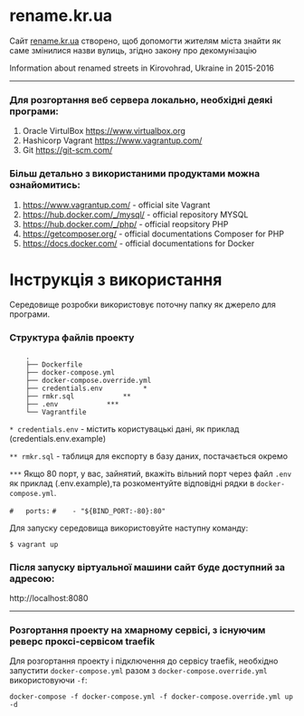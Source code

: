 # rename.kr.ua

Сайт [rename.kr.ua](http://rename.kr.ua/) створено, щоб допомогти жителям міста знайти як саме змінилися назви вулиць, згідно закону про декомунізацію

Information about renamed streets in Kirovohrad, Ukraine in 2015-2016

---

### Для розгортання веб сервера локально, необхідні деякі програми:

1. Oracle VirtulBox https://www.virtualbox.org
1. Hashicorp Vagrant https://www.vagrantup.com/
1. Git https://git-scm.com/

### Більш детально з використаними продуктами можна ознайомитись:

1. https://www.vagrantup.com/ - official site Vagrant
1. https://hub.docker.com/_/mysql/ - official repository MYSQL
1. https://hub.docker.com/_/php/ - official reopsitory PHP
1. https://getcomposer.org/ - official documentations Composer for PHP
1. https://docs.docker.com/ - official documentations for Docker

# Інструкція з використання

Середовище розробки використовує поточну папку як джерело для програми.

### Структура файлів проекту
```
    .
    ├── Dockerfile
    ├── docker-compose.yml
    ├── docker-compose.override.yml
    ├── credentials.env          *
    ├── rmkr.sql            **
    ├── .env            ***
    └── Vagrantfile

```
`* credentials.env` - містить користувацькі дані, як приклад (credentials.env.example)

`** rmkr.sql` - таблиця для експорту в базу даних, постачається окремо

`***` Якщо 80 порт, у вас, зайнятий, вкажіть вільний порт через файл `.env` як приклад (.env.example),та розкоментуйте відповідні рядки в `docker-compose.yml`.

`#   ports:`
`#    - "${BIND_PORT:-80}:80"`

Для запуску середовища використовуйте наступну команду:

`$ vagrant up`

### Після запуску віртуальної машини сайт буде доступний за адресою:
http://localhost:8080

---
### Розгортання проекту на хмарному сервісі, з існуючим реверс проксі-сервісом traefik

Для розгортання проекту і підключення до сервісу traefik, необхідно запустити `docker-compose.yml` разом з `docker-compose.override.yml` використовуючи `-f`:

`docker-compose -f docker-compose.yml -f docker-compose.override.yml up -d`
